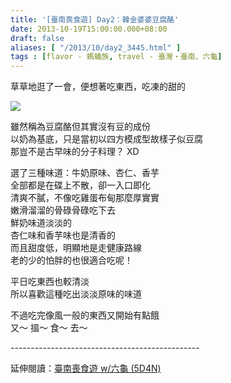 ```yaml
---
title: '[臺南喪食遊] Day2：韓金婆婆豆腐酪'
date: 2013-10-19T15:00:00.000+08:00
draft: false
aliases: [ "/2013/10/day2_3445.html" ]
tags : [flavor - 螞蟻族, travel - 臺灣・臺南、六龜]
---
```


草草地逛了一會，便想著吃東西，吃凍的甜的  

[![](https://2.bp.blogspot.com/-D5DtPvHegws/XCRFliXSszI/AAAAAAAAB9o/Vhx8CgcO1UQW5MpXtNNgzK2bfXwopLIEACLcBGAs/s640/38.jpg)](https://2.bp.blogspot.com/-D5DtPvHegws/XCRFliXSszI/AAAAAAAAB9o/Vhx8CgcO1UQW5MpXtNNgzK2bfXwopLIEACLcBGAs/s1600/38.jpg)

雖然稱為豆腐酪但其實沒有豆的成份  
以奶為基底，只是當初以四方模成型故樣子似豆腐  
那豈不是古早味的分子料理？ XD  
  
選了三種味道：牛奶原味、杏仁、香芋  
全部都是在碟上不散，卻一入口即化  
清爽不膩，不像吃雞蛋布甸那麼厚實實  
嫩滑溜溜的骨碌骨碌吃下去  
鮮奶味道淡淡的  
杏仁味和香芋味也是清香的  
而且甜度低，明顯地是走健康路線  
老的少的怕胖的也很適合吃呢！  
  
平日吃東西也較清淡  
所以喜歡這種吃出淡淡原味的味道  
  
  
不過吃完像風一般的東西又開始有點餓  
又～ 搵～ 食～ 去～  
  
\-----------------------------------------------  
  
延伸閱讀：[臺南喪食遊 w/六龜 (5D4N)](http://www.hidie.net/2013/10/w-5d4n.html)